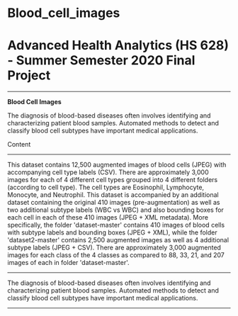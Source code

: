 # Blood_cell_images


# Advanced Health Analytics (HS 628) - Summer Semester 2020 Final Project

---

**Blood Cell Images**


The diagnosis of blood-based diseases often involves identifying and characterizing patient blood samples. Automated methods to detect and classify blood cell subtypes have important medical applications.

Content


---


This dataset contains 12,500 augmented images of blood cells (JPEG) with accompanying cell type labels (CSV). There are approximately 3,000 images for each of 4 different cell types grouped into 4 different folders (according to cell type). The cell types are Eosinophil, Lymphocyte, Monocyte, and Neutrophil. This dataset is accompanied by an additional dataset containing the original 410 images (pre-augmentation) as well as two additional subtype labels (WBC vs WBC) and also bounding boxes for each cell in each of these 410 images (JPEG + XML metadata). More specifically, the folder 'dataset-master' contains 410 images of blood cells with subtype labels and bounding boxes (JPEG + XML), while the folder 'dataset2-master' contains 2,500 augmented images as well as 4 additional subtype labels (JPEG + CSV). There are approximately 3,000 augmented images for each class of the 4 classes as compared to 88, 33, 21, and 207 images of each in folder 'dataset-master'.



---


The diagnosis of blood-based diseases often involves identifying and characterizing patient blood samples.
Automated methods to detect and classify blood cell subtypes have important medical applications.


---
